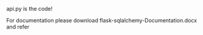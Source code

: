 
api.py is the code!

For documentation please download flask-sqlalchemy-Documentation.docx and refer
